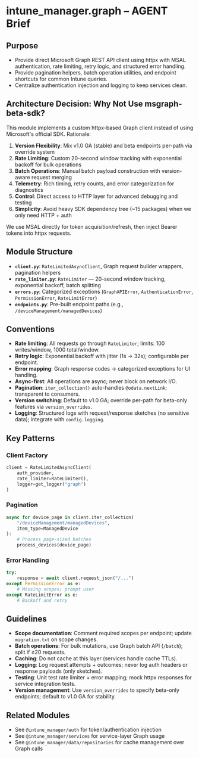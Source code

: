 # intune_manager.graph – AGENT Brief

## Purpose
- Provide direct Microsoft Graph REST API client using httpx with MSAL authentication, rate limiting, retry logic, and structured error handling.
- Provide pagination helpers, batch operation utilities, and endpoint shortcuts for common Intune queries.
- Centralize authentication injection and logging to keep services clean.

## Architecture Decision: Why Not Use msgraph-beta-sdk?

This module implements a custom httpx-based Graph client instead of using Microsoft's official SDK. Rationale:

1. **Version Flexibility**: Mix v1.0 GA (stable) and beta endpoints per-path via override system
2. **Rate Limiting**: Custom 20-second window tracking with exponential backoff for bulk operations
3. **Batch Operations**: Manual batch payload construction with version-aware request merging
4. **Telemetry**: Rich timing, retry counts, and error categorization for diagnostics
5. **Control**: Direct access to HTTP layer for advanced debugging and testing
6. **Simplicity**: Avoid heavy SDK dependency tree (~15 packages) when we only need HTTP + auth

We use MSAL directly for token acquisition/refresh, then inject Bearer tokens into httpx requests.

## Module Structure
- **`client.py`**: `RateLimitedAsyncClient`, Graph request builder wrappers, pagination helpers
- **`rate_limiter.py`**: `RateLimiter` — 20-second window tracking, exponential backoff, batch splitting
- **`errors.py`**: Categorized exceptions (`GraphAPIError`, `AuthenticationError`, `PermissionError`, `RateLimitError`)
- **`endpoints.py`**: Pre-built endpoint paths (e.g., `/deviceManagement/managedDevices`)

## Conventions
- **Rate limiting**: All requests go through `RateLimiter`; limits: 100 writes/window, 1000 total/window.
- **Retry logic**: Exponential backoff with jitter (1s → 32s); configurable per endpoint.
- **Error mapping**: Graph response codes → categorized exceptions for UI handling.
- **Async-first**: All operations are async; never block on network I/O.
- **Pagination**: `iter_collection()` auto-handles `@odata.nextLink`; transparent to consumers.
- **Version switching**: Default to v1.0 GA; override per-path for beta-only features via `version_overrides`.
- **Logging**: Structured logs with request/response sketches (no sensitive data); integrate with `config.logging`.

## Key Patterns

### Client Factory
```python
client = RateLimitedAsyncClient(
    auth_provider,
    rate_limiter=RateLimiter(),
    logger=get_logger("graph")
)
```

### Pagination
```python
async for device_page in client.iter_collection(
    "/deviceManagement/managedDevices",
    item_type=ManagedDevice
):
    # Process page-sized batches
    process_devices(device_page)
```

### Error Handling
```python
try:
    response = await client.request_json("/...")
except PermissionError as e:
    # Missing scopes; prompt user
except RateLimitError as e:
    # Backoff and retry
```

## Guidelines
- **Scope documentation**: Comment required scopes per endpoint; update `migration.txt` on scope changes.
- **Batch operations**: For bulk mutations, use Graph batch API (`/batch`); split if ≥20 requests.
- **Caching**: Do not cache at this layer (services handle cache TTLs).
- **Logging**: Log request attempts + outcomes; never log auth headers or response payloads (only sketches).
- **Testing**: Unit test rate limiter + error mapping; mock httpx responses for service integration tests.
- **Version management**: Use `version_overrides` to specify beta-only endpoints; default to v1.0 GA for stability.

## Related Modules
- See `@intune_manager/auth` for token/authentication injection
- See `@intune_manager/services` for service-layer Graph usage
- See `@intune_manager/data/repositories` for cache management over Graph calls
